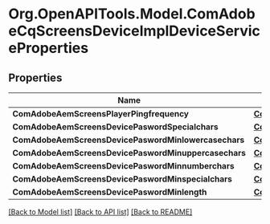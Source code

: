 # Org.OpenAPITools.Model.ComAdobeCqScreensDeviceImplDeviceServiceProperties
## Properties

Name | Type | Description | Notes
------------ | ------------- | ------------- | -------------
**ComAdobeAemScreensPlayerPingfrequency** | [**ConfigNodePropertyInteger**](ConfigNodePropertyInteger.md) |  | [optional] 
**ComAdobeAemScreensDevicePaswordSpecialchars** | [**ConfigNodePropertyString**](ConfigNodePropertyString.md) |  | [optional] 
**ComAdobeAemScreensDevicePaswordMinlowercasechars** | [**ConfigNodePropertyInteger**](ConfigNodePropertyInteger.md) |  | [optional] 
**ComAdobeAemScreensDevicePaswordMinuppercasechars** | [**ConfigNodePropertyInteger**](ConfigNodePropertyInteger.md) |  | [optional] 
**ComAdobeAemScreensDevicePaswordMinnumberchars** | [**ConfigNodePropertyInteger**](ConfigNodePropertyInteger.md) |  | [optional] 
**ComAdobeAemScreensDevicePaswordMinspecialchars** | [**ConfigNodePropertyInteger**](ConfigNodePropertyInteger.md) |  | [optional] 
**ComAdobeAemScreensDevicePaswordMinlength** | [**ConfigNodePropertyInteger**](ConfigNodePropertyInteger.md) |  | [optional] 

[[Back to Model list]](../README.md#documentation-for-models) [[Back to API list]](../README.md#documentation-for-api-endpoints) [[Back to README]](../README.md)

